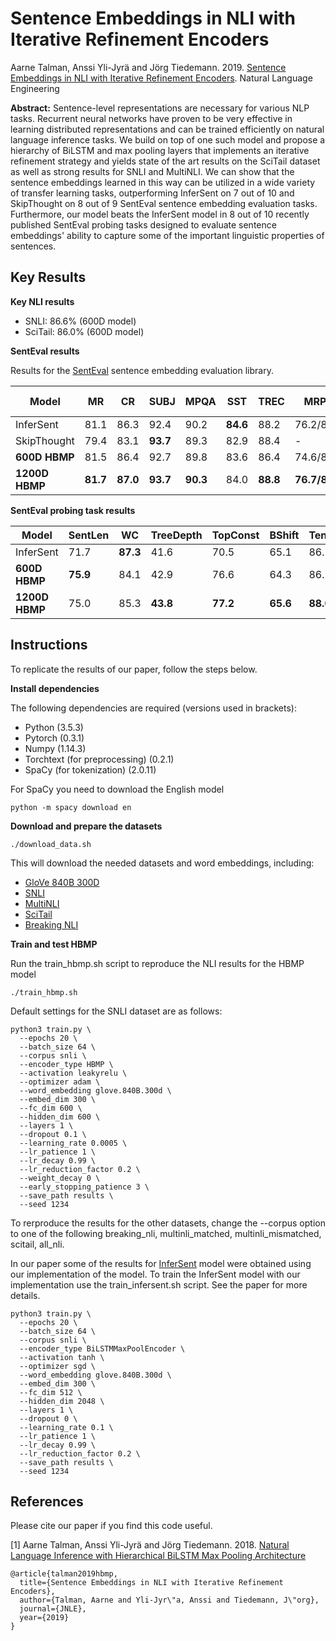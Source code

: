 # Sentence Embeddings in NLI with Iterative Refinement Encoders

Aarne Talman, Anssi Yli-Jyrä and Jörg Tiedemann. 2019. [Sentence Embeddings in NLI with Iterative Refinement Encoders](https://arxiv.org/pdf/1808.08762.pdf). Natural Language Engineering

**Abstract:** Sentence-level representations are necessary for various NLP tasks. Recurrent neural networks have proven to be very effective in learning distributed representations and can be trained efficiently on natural language inference tasks. We build on top of one such model and propose a hierarchy of BiLSTM and max pooling layers that implements an iterative refinement strategy and yields state of the art results on the SciTail dataset as well as strong results for SNLI and MultiNLI. We can show that the sentence embeddings learned in this way can be utilized in a wide variety of transfer learning tasks, outperforming InferSent on 7 out of 10 and SkipThought on 8 out of 9 SentEval sentence embedding evaluation tasks. Furthermore, our model beats the InferSent model in 8 out of 10 recently published SentEval probing tasks designed to evaluate sentence embeddings' ability to capture some of the important linguistic properties of sentences.

## Key Results

**Key NLI results**

* SNLI: 86.6% (600D model)
* SciTail: 86.0% (600D model)

**SentEval results**

Results for the [SentEval](https://github.com/facebookresearch/SentEval) sentence embedding evaluation library.

|Model | MR | CR | SUBJ | MPQA | SST | TREC | MRPC | SICK-R | SICK-E | STS14 |
| --- | --- | --- | --- | --- | --- | --- | --- | --- | --- |  --- |
|InferSent | 81.1 | 86.3 | 92.4 | 90.2 | **84.6** |  88.2 | 76.2/83.1 | **0.884** | **86.3** | .70/.67 |
|SkipThought | 79.4 | 83.1 | **93.7** | 89.3 | 82.9 | 88.4 | - | 0.858 | 79.5 | .44/.45 |
|**600D HBMP** | 81.5 | 86.4 | 92.7 |  89.8 | 83.6 |  86.4 |  74.6/82.0 | 0.876 | 85.3 | .70/.66 |
|**1200D HBMP**| **81.7** | **87.0** | **93.7** | **90.3** | 84.0 | **88.8** | **76.7/83.4** | 0.876 | 84.7 |  **.71/.68** |

**SentEval probing task results**

|Model | SentLen | WC | TreeDepth | TopConst | BShift | Tense | SubjNum | ObjNum | SOMO | CoordInv |
| --- | --- | --- | --- | --- | --- | --- | --- | --- | --- | --- |
| InferSent |  71.7 | **87.3** |  41.6 |  70.5 |  65.1 |  86.7 |  80.7 |  80.3 | **62.1** |  66.8 |
|**600D HBMP** | **75.9** |  84.1 |  42.9 |  76.6 |  64.3 |  86.2 |  83.7 |  79.3 |  58.9 |  68.5|
|**1200D HBMP** |  75.0 |  85.3 | **43.8** | **77.2** | **65.6** | **88.0** | **87.0** | **81.8** |  59.0 | **70.8** |

## Instructions

To replicate the results of our paper, follow the steps below.

**Install dependencies**

The following dependencies are required (versions used in brackets):
* Python (3.5.3)
* Pytorch (0.3.1)
* Numpy (1.14.3)
* Torchtext (for preprocessing) (0.2.1)
* SpaCy (for tokenization) (2.0.11)

For SpaCy you need to download the English model

```console
python -m spacy download en
```

**Download and prepare the datasets**

```console
./download_data.sh
```
This will download the needed datasets and word embeddings, including:
* [GloVe 840B 300D](https://nlp.stanford.edu/projects/glove/)
* [SNLI](https://nlp.stanford.edu/projects/snli/)
* [MultiNLI](https://www.nyu.edu/projects/bowman/multinli/)
* [SciTail](http://data.allenai.org/scitail/)
* [Breaking NLI](https://github.com/BIU-NLP/Breaking_NLI)

**Train and test HBMP**

Run the train_hbmp.sh script to reproduce the NLI results for the HBMP model

```console
./train_hbmp.sh
```

Default settings for the SNLI dataset are as follows:

```console
python3 train.py \
  --epochs 20 \
  --batch_size 64 \
  --corpus snli \
  --encoder_type HBMP \
  --activation leakyrelu \
  --optimizer adam \
  --word_embedding glove.840B.300d \
  --embed_dim 300 \
  --fc_dim 600 \
  --hidden_dim 600 \
  --layers 1 \
  --dropout 0.1 \
  --learning_rate 0.0005 \
  --lr_patience 1 \
  --lr_decay 0.99 \
  --lr_reduction_factor 0.2 \
  --weight_decay 0 \
  --early_stopping_patience 3 \
  --save_path results \
  --seed 1234
  ```
To rerproduce the results for the other datasets, change the --corpus option to one of the following breaking_nli, multinli_matched, multinli_mismatched, scitail, all_nli.


In our paper some of the results for [InferSent](https://github.com/facebookresearch/InferSent) model were obtained using our implementation of the model. To train the InferSent model with our implementation use the train_infersent.sh script. See the paper for more details. 

```console
python3 train.py \
  --epochs 20 \
  --batch_size 64 \
  --corpus snli \
  --encoder_type BiLSTMMaxPoolEncoder \
  --activation tanh \
  --optimizer sgd \
  --word_embedding glove.840B.300d \
  --embed_dim 300 \
  --fc_dim 512 \
  --hidden_dim 2048 \
  --layers 1 \
  --dropout 0 \
  --learning_rate 0.1 \
  --lr_patience 1 \
  --lr_decay 0.99 \
  --lr_reduction_factor 0.2 \
  --save_path results \
  --seed 1234
  ```

## References

Please cite our paper if you find this code useful.

[1] Aarne Talman, Anssi Yli-Jyrä and Jörg Tiedemann. 2018. [Natural Language Inference with Hierarchical BiLSTM Max Pooling Architecture](https://arxiv.org/pdf/1808.08762.pdf)

```
@article{talman2019hbmp,
  title={Sentence Embeddings in NLI with Iterative Refinement Encoders},
  author={Talman, Aarne and Yli-Jyr\"a, Anssi and Tiedemann, J\"org},
  journal={JNLE},
  year={2019}
}
```
